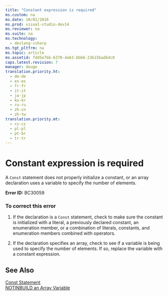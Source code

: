 ```yaml
---
title: "Constant expression is required"
ms.custom: na
ms.date: 10/01/2016
ms.prod: visual-studio-dev14
ms.reviewer: na
ms.suite: na
ms.technology: 
  - devlang-csharp
ms.tgt_pltfrm: na
ms.topic: article
ms.assetid: fdd5e7bb-6370-4a63-bbb6-23b15badb4c8
caps.latest.revision: 7
manager: douge
translation.priority.ht: 
  - de-de
  - es-es
  - fr-fr
  - it-it
  - ja-jp
  - ko-kr
  - ru-ru
  - zh-cn
  - zh-tw
translation.priority.mt: 
  - cs-cz
  - pl-pl
  - pt-br
  - tr-tr
---
```

# Constant expression is required
A `Const` statement does not properly initialize a constant, or an array declaration uses a variable to specify the number of elements.  
  
 **Error ID:** BC30059  
  
### To correct this error  
  
1.  If the declaration is a `Const` statement, check to make sure the constant is initialized with a literal, a previously declared constant, an enumeration member, or a combination of literals, constants, and enumeration members combined with operators.  
  
2.  If the declaration specifies an array, check to see if a variable is being used to specify the number of elements. If so, replace the variable with a constant expression.  
  
## See Also  
 [Const Statement](../Topic/Const%20Statement%20\(Visual%20Basic\).md)   
 [NOTINBUILD  an Array Variable](assetId:///c2da78bd-6928-46ba-805f-44f819dfaf93)